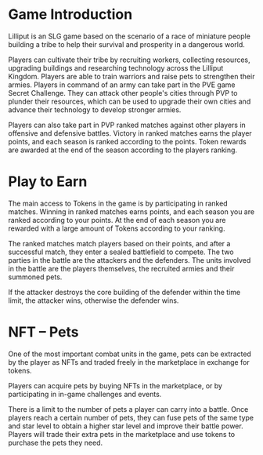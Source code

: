 # Game Introduction

Lilliput is an SLG game based on the scenario of a race of miniature people building
a tribe to help their survival and prosperity in a dangerous world.

Players can cultivate their tribe by recruiting workers, collecting resources,
upgrading buildings and researching technology across the Lilliput Kingdom. Players
are able to train warriors and raise pets to strengthen their armies.
Players in command of an army can take part in the PVE game Secret Challenge.
They can attack other people's cities through PVP to plunder their resources, which
can be used to upgrade their own cities and advance their technology to develop
stronger armies.

Players can also take part in PVP ranked matches against other players in offensive
and defensive battles. Victory in ranked matches earns the player points, and each
season is ranked according to the points. Token rewards are awarded at the end of
the season according to the players ranking.

# Play to Earn

The main access to Tokens in the game is by participating in ranked matches.
Winning in ranked matches earns points, and each season you are ranked
according to your points. At the end of each season you are rewarded with a
large amount of Tokens according to your ranking.

The ranked matches match players based on their points, and after a
successful match, they enter a sealed battlefield to compete.
The two parties in the battle are the attackers and the defenders. The units
involved in the battle are the players themselves, the recruited armies and
their summoned pets.

If the attacker destroys the core building of the defender within the time
limit, the attacker wins, otherwise the defender wins.

# NFT – Pets 

One of the most important combat units in the game, pets can be
extracted by the player as NFTs and traded freely in the marketplace
in exchange for tokens.

Players can acquire pets by buying NFTs in the marketplace, or by
participating in in-game challenges and events.

There is a limit to the number of pets a player can carry into a battle.
Once players reach a certain number of pets, they can fuse pets of the
same type and star level to obtain a higher star level and improve
their battle power. Players will trade their extra pets in the
marketplace and use tokens to purchase the pets they need.
